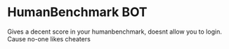 # HumanBenchmark BOT
Gives a decent score in your humanbenchmark, doesnt allow you to login. Cause no-one likes cheaters
